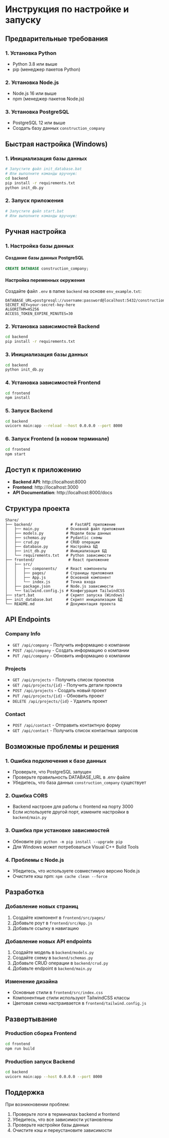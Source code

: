 # Инструкция по настройке и запуску

## Предварительные требования

### 1. Установка Python
- Python 3.8 или выше
- pip (менеджер пакетов Python)

### 2. Установка Node.js
- Node.js 16 или выше
- npm (менеджер пакетов Node.js)

### 3. Установка PostgreSQL
- PostgreSQL 12 или выше
- Создать базу данных `construction_company`

## Быстрая настройка (Windows)

### 1. Инициализация базы данных
```bash
# Запустите файл init_database.bat
# Или выполните команды вручную:
cd backend
pip install -r requirements.txt
python init_db.py
```

### 2. Запуск приложения
```bash
# Запустите файл start.bat
# Или выполните команды вручную:
```

## Ручная настройка

### 1. Настройка базы данных

#### Создание базы данных PostgreSQL
```sql
CREATE DATABASE construction_company;
```

#### Настройка переменных окружения
Создайте файл `.env` в папке `backend` на основе `env_example.txt`:
```env
DATABASE_URL=postgresql://username:password@localhost:5432/construction_company
SECRET_KEY=your-secret-key-here
ALGORITHM=HS256
ACCESS_TOKEN_EXPIRE_MINUTES=30
```

### 2. Установка зависимостей Backend
```bash
cd backend
pip install -r requirements.txt
```

### 3. Инициализация базы данных
```bash
cd backend
python init_db.py
```

### 4. Установка зависимостей Frontend
```bash
cd frontend
npm install
```

### 5. Запуск Backend
```bash
cd backend
uvicorn main:app --reload --host 0.0.0.0 --port 8000
```

### 6. Запуск Frontend (в новом терминале)
```bash
cd frontend
npm start
```

## Доступ к приложению

- **Backend API**: http://localhost:8000
- **Frontend**: http://localhost:3000
- **API Documentation**: http://localhost:8000/docs

## Структура проекта

```
Share/
├── backend/                 # FastAPI приложение
│   ├── main.py            # Основной файл приложения
│   ├── models.py          # Модели базы данных
│   ├── schemas.py         # Pydantic схемы
│   ├── crud.py            # CRUD операции
│   ├── database.py        # Настройка БД
│   ├── init_db.py         # Инициализация БД
│   └── requirements.txt   # Python зависимости
├── frontend/               # React приложение
│   ├── src/
│   │   ├── components/    # React компоненты
│   │   ├── pages/         # Страницы приложения
│   │   ├── App.js         # Основной компонент
│   │   └── index.js       # Точка входа
│   ├── package.json       # Node.js зависимости
│   └── tailwind.config.js # Конфигурация TailwindCSS
├── start.bat              # Скрипт запуска (Windows)
├── init_database.bat      # Скрипт инициализации БД
└── README.md              # Документация проекта
```

## API Endpoints

### Company Info
- `GET /api/company` - Получить информацию о компании
- `POST /api/company` - Создать информацию о компании
- `PUT /api/company` - Обновить информацию о компании

### Projects
- `GET /api/projects` - Получить список проектов
- `GET /api/projects/{id}` - Получить детали проекта
- `POST /api/projects` - Создать новый проект
- `PUT /api/projects/{id}` - Обновить проект
- `DELETE /api/projects/{id}` - Удалить проект

### Contact
- `POST /api/contact` - Отправить контактную форму
- `GET /api/contact` - Получить список контактных запросов

## Возможные проблемы и решения

### 1. Ошибка подключения к базе данных
- Проверьте, что PostgreSQL запущен
- Проверьте правильность DATABASE_URL в .env файле
- Убедитесь, что база данных `construction_company` существует

### 2. Ошибка CORS
- Backend настроен для работы с frontend на порту 3000
- Если используете другой порт, измените настройки в `backend/main.py`

### 3. Ошибка при установке зависимостей
- Обновите pip: `python -m pip install --upgrade pip`
- Для Windows может потребоваться Visual C++ Build Tools

### 4. Проблемы с Node.js
- Убедитесь, что используете совместимую версию Node.js
- Очистите кэш npm: `npm cache clean --force`

## Разработка

### Добавление новых страниц
1. Создайте компонент в `frontend/src/pages/`
2. Добавьте роут в `frontend/src/App.js`
3. Добавьте ссылку в навигацию

### Добавление новых API endpoints
1. Создайте модель в `backend/models.py`
2. Создайте схему в `backend/schemas.py`
3. Добавьте CRUD операции в `backend/crud.py`
4. Добавьте endpoint в `backend/main.py`

### Изменение дизайна
- Основные стили в `frontend/src/index.css`
- Компонентные стили используют TailwindCSS классы
- Цветовая схема настраивается в `frontend/tailwind.config.js`

## Развертывание

### Production сборка Frontend
```bash
cd frontend
npm run build
```

### Production запуск Backend
```bash
cd backend
uvicorn main:app --host 0.0.0.0 --port 8000
```

## Поддержка

При возникновении проблем:
1. Проверьте логи в терминалах backend и frontend
2. Убедитесь, что все зависимости установлены
3. Проверьте настройки базы данных
4. Очистите кэш и переустановите зависимости 